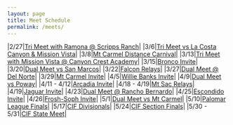 ```yaml
---
layout: page
title: Meet Schedule
permalink: /meets/
---
```


|2/27|[Tri Meet with Ramona @ Scripps Ranch]({{site.baseurl}}//2025/RA_SR)|
|3/6|[Tri Meet vs La Costa Canyon & Mission Vista]({{site.baseurl}}//2025/LCC_MV)|
|3/8|[Mt Carmel Distance Carnival]({{site.baseurl}}//2025/MCDC)|
|3/13|[Tri Meet with Mission Vista @ Canyon Crest Academy]({{site.baseurl}}//2025/CCA_MV)|
|3/15|[Bronco Invite]({{site.baseurl}}//2025/BI)|
|3/20|[Dual Meet vs San Marcos]({{site.baseurl}}//2025/SM)|
|3/22|[Falcon Relays]({{site.baseurl}}//2025/FR)|
|3/27|[Dual Meet @ Del Norte]({{site.baseurl}}//2025/DN)|
|3/29|[Mt Carmel Invite]({{site.baseurl}}//2025/MCI)|
|4/5|[Willie Banks Invite]({{site.baseurl}}//2025/WBI)|
|4/9|[Dual Meet vs Poway]({{site.baseurl}}//2025/PO)|
|4/11 - 4/12|[Arcadia Invite]({{site.baseurl}}//2025/AI)|
|4/18 - 4/19|[Mt Sac Relays]({{site.baseurl}}//2025/MSR)|
|4/19|[Jaguar Invite]({{site.baseurl}}//2025/JI)|
|4/23|[Dual Meet @ Rancho Bernardo]({{site.baseurl}}//2025/RB)|
|4/25|[Escondido Invite]({{site.baseurl}}//2025/EI)|
|4/26|[Frosh-Soph Invite]({{site.baseurl}}//2025/FS)|
|5/1|[Dual Meet vs Mt Carmel]({{site.baseurl}}//2025/MC)|
|5/10|[Palomar League Finals]({{site.baseurl}}//2025/PLF)|
|5/17|[CIF Divisionals]({{site.baseurl}}//2025/CIFD)|
|5/24|[CIF Section Finals]({{site.baseurl}}//2025/CIFF)|
|5/30 - 5/31|[CIF State Meet]({{site.baseurl}}//2025/CIFS)|